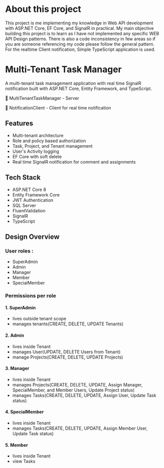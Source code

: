 # About this project

This project is me implementing my knowledge in Web API development with ASP.NET Core, EF Core, and SignalR in practical. My main objective building this project is to learn as I have not implemented any specific WEB API Design patterns. There is also a code inconsistency in few areas so if you are someone referencing my code please follow the general pattern.
For the realtime Client notification, Simple TypeScript application is used.


# Multi-Tenant Task Manager

A multi-tenant task management application with real time SignalR notification built with ASP.NET Core, Entity Framework, and TypeScript. 

📁 MultiTenantTaskManager - Server

📁 NotificationClient - Client for real time notification

## Features

- Multi-tenant architecture
- Role and policy based authorization
- Task, Project, and Tenant management
- User's Activity logging
- EF Core with soft delete
- Real time SignalR notification for comment and assignments


 ## Tech Stack
 
- ASP.NET Core 8
- Entity Framework Core
- JWT Authentication
- SQL Server
- FluentValidation
- SignalR
- TypeScript 


## Design Overview 

### User roles :
- SuperAdmin
- Admin
- Manager
- Member
- SpecialMember
  
### Permissions per role
#### 1. SuperAdmin
- lives outside tenant scope
- manages tenants(CREATE, DELETE, UPDATE Tenants)

#### 2. Admin
- lives inside Tenant
- manages User(UPDATE, DELETE Users from Tenant)
- manage Projects(CREATE, DELETE, UPDATE Projects)

#### 3. Manager
- lives inside Tenant
- manages Projects(CREATE, DELETE, UPDATE, Assign Manager, SpecialMember, and Member Users, Update Project status)
- manages Tasks(CREATE, DELETE, UPDATE, Assign User, Update Task status)

#### 4. SpecialMember
- lives inside Tenant
- manages Tasks(CREATE, DELETE, UPDATE, Assign Member User, Update Task status)

#### 5. Member
- lives inside Tenant
- view Tasks
